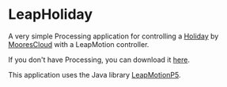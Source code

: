 LeapHoliday
===========

A very simple Processing application for controlling a <a href="http://moorescloud.com/">Holiday</a> by <a href="https://github.com/moorescloud/">MooresCloud</a> with a LeapMotion controller.

If you don't have Processing, you can download it <a href="http://www.processing.org/download/">here</a>.

This application uses the Java library <a href="https://github.com/mrzl/LeapMotionP5">LeapMotionP5</a>.

